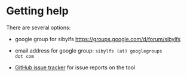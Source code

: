 # Getting help

There are several options:

  * google group for sibylfs <https://groups.google.com/d/forum/sibylfs> 
  
  * email address for google group: <code>sibylfs (at) googlegroups dot com</code>
  
  * [GitHub issue
    tracker](https://github.com/sibylfs/sibylfs_src/issues) for issue
    reports on the tool
